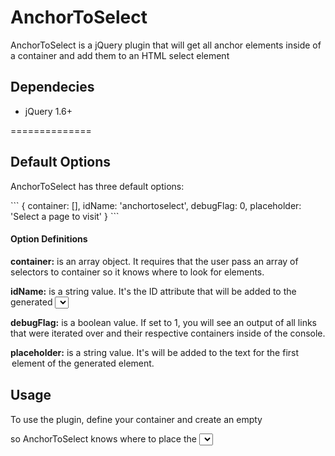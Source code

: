 AnchorToSelect
==============
<p>AnchorToSelect is a jQuery plugin that will get all anchor elements inside of a container and add them to an HTML select element<p>

<h2>Dependecies</h2>
<ul>
<li>jQuery 1.6+</li>
</ul>
==============

<h2>Default Options</h2>
<p>AnchorToSelect has three default options:</p>
```
{
  container: [],
  idName: 'anchortoselect',
	debugFlag: 0,
	placeholder: 'Select a page to visit'
}
```

<h4>Option Definitions</h4>
<p><strong>container:</strong> is an array object. It requires that the user pass an array of selectors to container so it knows where to look for <a> elements.
<p><strong>idName:</strong> is a string value. It's the ID attribute that will be added to the generated <select> element.</p>
<p><strong>debugFlag:</strong> is a boolean value. If set to 1, you will see an output of all links that were iterated over and their respective containers inside of the console.</p>
<p><strong>placeholder:</strong> is a string value. It's will be added to the text for the first <option> element of the generated <select> element.</p>

<h2>Usage</h2>
<p>To use the plugin, define your container and create an empty <div> so AnchorToSelect knows where to place the <select> element.</p>
```
<body>

  ...
  <div id="generatedSelect">
    <!-- Generated <select> will go here -->
  </div>
  ...

</body>

<script>
  $(document).ready(function(){   
  		//Generate our anchorToSelect Plugin
  		$("#generatedSelect").anchorToSelect({
  			 container: ['.containerClass', '#containerId'],
  			 placeholder: 'Select Your Profession'
  		});
  		    	
  });
</script>
```





